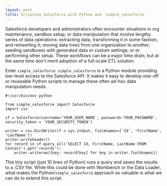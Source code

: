 ```yaml
---
layout: post
title: Scripting Salesforce with Python and `simple_salesforce` 
---
```


Salesforce developers and administrators often encounter situations in org maintenance, sandbox setup, or data manipulation that involve lengthy series of data operations: extracting data, transforming it in some fashion, and reinserting it; moving data trees from one organization to another; seeding sandboxes with generated data or custom settings; or or performing other setup. These workflows can be a major time drain, but at the same time don't merit adoption of a full-scale ETL solution.

Enter `simple_salesforce`. `simple_salesforce` is a Python module providing low-level access to the Salesforce API. It makes it easy to develop one-off or reuseable Python scripts to manage these often ad-hoc data manipulation needs.

    #!/usr/bin/env python

    from simple_salesforce import Salesforce
    import csv

    sf = Salesforce(username='YOUR_USER_NAME', password='YOUR_PASSWORD', security_token = 'YOUR_SECURITY_TOKEN')

    writer = csv.DictWriter(f = sys.stdout, fieldnames=['Id', 'FirstName', 'LastName'])
    writer.writeheader()
    for record in sf.query_all('SELECT Id, FirstName, LastName FROM Contact').get('records'):
        writer.writerow({key: record[key] for key in writer.fieldnames})

This tiny script (just 10 lines of Python) runs a query and saves the results to a .CSV file. While this could be done with Workbench or the Data Loader, what makes the Python/`simple_salesforce` approach so valuable is what we can do to extend this script.